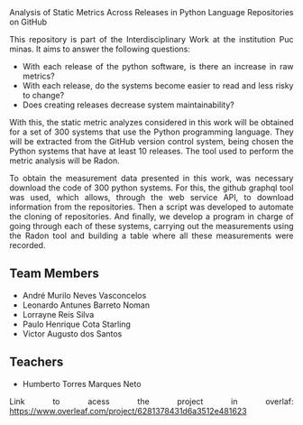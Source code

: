 <div align="justify">
Analysis of Static Metrics Across Releases in Python Language Repositories on GitHub

This repository is part of the Interdisciplinary Work at the institution Puc minas. It aims to answer the following questions:
 
  * With each release of the python software, is there an increase in raw metrics?
  * With each release, do the systems become easier to read and less risky to change?
  * Does creating releases decrease system maintainability?
  
With this, the static metric analyzes considered in this work will be obtained for a set of 300 systems that use the Python programming language. They will be extracted from the GitHub version control system, being chosen the Python systems that have at least 10 releases. The tool used to perform the metric analysis will be Radon.
 
To obtain the measurement data presented in this work, was necessary download the code of 300 python systems. For this, the github graphql tool was used, which allows, through the web service API, to download information from the repositories. Then a script was developed to automate the cloning of repositories. And finally, we develop a program in charge of going through each of these systems, carrying out the measurements using the Radon tool and building a table where all these measurements were recorded. 

## Team Members
* André Murilo Neves Vasconcelos
* Leonardo Antunes Barreto Noman
* Lorrayne Reis Silva
* Paulo Henrique Cota Starling
* Victor Augusto dos Santos

## Teachers

* Humberto Torres Marques Neto


Link to acess the project in overlaf: https://www.overleaf.com/project/6281378431d6a3512e481623

<div>
